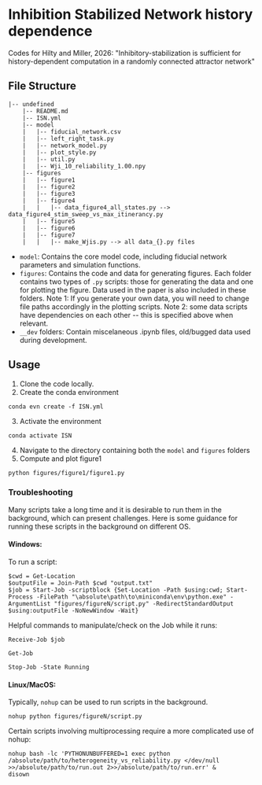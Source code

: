 # Inhibition Stabilized Network history dependence
Codes for Hilty and Miller, 2026: "Inhibitory-stabilization is sufficient for history-dependent computation in a randomly connected attractor network"

## File Structure
    |-- undefined
        |-- README.md
        |-- ISN.yml
        |-- model
        |   |-- fiducial_network.csv
        |   |-- left_right_task.py
        |   |-- network_model.py
        |   |-- plot_style.py
        |   |-- util.py
        |   |-- Wji_10_reliability_1.00.npy
        |-- figures
        |   |-- figure1
        |   |-- figure2
        |   |-- figure3
        |   |-- figure4
        |   |   |-- data_figure4_all_states.py --> data_figure4_stim_sweep_vs_max_itinerancy.py
        |   |-- figure5
        |   |-- figure6
        |   |-- figure7
        |   |   |-- make_Wjis.py --> all data_{}.py files

- `model`: Contains the core model code, including fiducial network parameters and simulation functions.
- `figures`: Contains the code and data for generating figures. Each folder contains two types of `.py` scripts: those for generating the data and one for plotting the figure. Data used in the paper is also included in these folders. Note 1: If you generate your own data, you will need to change file paths accordingly in the plotting scripts. Note 2: some data scripts have dependencies on each other -- this is specified above when relevant.
- `__dev` folders: Contain miscelaneous .ipynb files, old/bugged data used during development.

## Usage
1) Clone the code locally.
2) Create the conda environment
```
conda evn create -f ISN.yml
```
3) Activate the environment
```
conda activate ISN
```
4) Navigate to the directory containing both the `model` and `figures` folders
5) Compute and plot figure1
```
python figures/figure1/figure1.py
```

### Troubleshooting
Many scripts take a long time and it is desirable to run them in the background, which can present challenges. Here is some guidance for running these scripts in the background on different OS.

#### Windows:
To run a script:
```
$cwd = Get-Location
$outputFile = Join-Path $cwd "output.txt"
$job = Start-Job -scriptblock {Set-Location -Path $using:cwd; Start-Process -FilePath "\absolute\path\to\miniconda\env\python.exe" -ArgumentList "figures/figureN/script.py" -RedirectStandardOutput $using:outputFile -NoNewWindow -Wait}
```
Helpful commands to manipulate/check on the Job while it runs:
```
Receive-Job $job
```
```
Get-Job
```
```
Stop-Job -State Running
```

#### Linux/MacOS:
Typically, `nohup` can be used to run scripts in the background.
```
nohup python figures/figureN/script.py
```
Certain scripts involving multiprocessing require a more complicated use of nohup:
```
nohup bash -lc 'PYTHONUNBUFFERED=1 exec python /absolute/path/to/heterogeneity_vs_reliability.py </dev/null >>/absolute/path/to/run.out 2>>/absolute/path/to/run.err' &
disown
```
